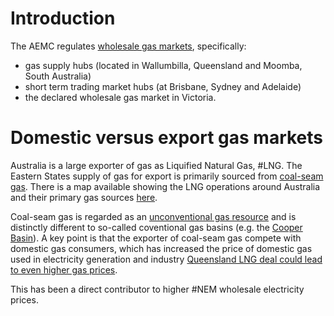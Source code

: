 # Introduction
The AEMC regulates [wholesale gas markets](https://www.aemc.gov.au/energy-system/gas/gas-markets), specifically:
- gas supply hubs (located in Wallumbilla, Queensland and Moomba, South Australia)
-  short term trading market hubs (at Brisbane, Sydney and Adelaide)
-  the declared wholesale gas market in Victoria.

# Domestic versus export gas markets
Australia is a large exporter of gas as Liquified Natural Gas, #LNG. The Eastern States supply of gas for export is primarily sourced from [coal-seam gas](https://www.ga.gov.au/scientific-topics/energy/resources/petroleum-resources/coal-seam-gas). There is a map available showing the LNG operations around Australia and their primary gas sources [here](https://www.industry.gov.au/data-and-publications/global-resources-strategy-commodity-report-liquefied-natural-gas/the-australian-lng-industry).

Coal-seam gas is regarded as an [unconventional gas resource](https://energyinformationaustralia.com.au/conventional-vs-unconventional/) and is distinctly different to so-called coventional gas basins (e.g. the [Cooper Basin](https://en.wikipedia.org/wiki/Cooper_Basin)).  A key point is that the exporter of coal-seam gas compete with domestic gas consumers, which has increased the price of domestic gas used in electricity generation and industry [Queensland LNG deal could lead to even higher gas prices](https://www.leadingedgeenergy.com.au/blog/lng-queensland-deal/). 

This has been a direct contributor to higher #NEM wholesale electricity prices. 